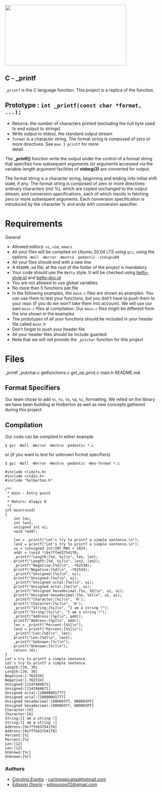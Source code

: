 <p aling="center">
    <img  src="http://3.bp.blogspot.com/-9C_ZYgF2TLg/T4nvKD4dmCI/AAAAAAAAAKw/_cItgBfcHwk/s1600/ejentero.png" 
    width="400" height="200">
</p>

## C - \_printf

`_printf` is the C language function. This project is a replica of the function.

## Prototype : `int _printf(const char *format, ...);`

- Returns: the number of characters printed (excluding the null byte used to end output to strings)
- Write output to stdout, the standard output stream
- `format` is a character string. The format string is composed of zero or more directives. See `man 3 printf` for more\
  detail

The **\_printf()** function write the output under the control of a format string that specifies how subsequent arguments (or arguments accessed via the variable-length argument facilities of _**stdarg(3)**_ are converted for output.

The format string is a character string, beginning and ending inits initial shift state, if any. The format string is composed of zero or more directives: ordinary characters (not %), which are copied unchanged to the output stream; and conversion specifications, each of which results in fetching zero or more subsequent arguments. Each conversion specification is introduced by the character % and ends with conversion specifier.

# Requirements

General

- Allowed editors: `vi`, `vim`, `emacs`
- All your files will be compiled on Ubuntu 20.04 LTS using `gcc`, using the options `-Wall -Werror -Wextra -pedantic -std=gnu89`
- All your files should end with a new line
- A `README.md` file, at the root of the folder of the project is mandatory
- Your code should use the `Betty` style. It will be checked using [betty-style.pl](https://github.com/holbertonschool/Betty/blob/master/betty-style.pl "betty-style.pl") and [betty-doc.pl](https://github.com/holbertonschool/Betty/blob/master/betty-doc.pl "betty-doc.pl")
- You are not allowed to use global variables
- No more than 5 functions per file
- In the following examples, the `main.c` files are shown as examples. You can use them to test your functions, but you don’t have to push them to your repo (if you do we won’t take them into account). We will use our own `main.c` files at compilation. Our `main.c` files might be different from the one shown in the examples
- The prototypes of all your functions should be included in your header file called `main.h`
- Don’t forget to push your header file
- All your header files should be include guarded
- Note that we will not provide the `_putchar` function for this project

# Files

\_printf
\_putchar.c
getfunctions.c
get_op_print.c
main.h
README.md

## Format Specifiers

Our team chose to add `%c`, `%s`, `%%`, `%d`, `%i`, formatting. We relied on the library we have been building at Holberton as well as new concepts gathered during this project.

## Compilation

Our code can be compiled in either example

```
$ gcc -Wall -Werror -Wextra -pedantic *.c

```

or (if you want to test for unknown format specifiers)

```
$ gcc -Wall -Werror -Wextra -pedantic -Wno-format *.c
```

```
#include <limits.h>
#include <stdio.h>
#include "holberton.h"

/**
 * main - Entry point
 *
 * Return: Always 0
 */
int main(void)
{
    int len;
    int len2;
    unsigned int ui;
    void *addr;

    len = _printf("Let's try to printf a simple sentence.\n");
    len2 = printf("Let's try to printf a simple sentence.\n");
    ui = (unsigned int)INT_MAX + 1024;
    addr = (void *)0x7ffe637541f0;
    _printf("Length:[%d, %i]\n", len, len);
    printf("Length:[%d, %i]\n", len2, len2);
    _printf("Negative:[%d]\n", -762534);
    printf("Negative:[%d]\n", -762534);
    _printf("Unsigned:[%u]\n", ui);
    printf("Unsigned:[%u]\n", ui);
    _printf("Unsigned octal:[%o]\n", ui);
    printf("Unsigned octal:[%o]\n", ui);
    _printf("Unsigned hexadecimal:[%x, %X]\n", ui, ui);
    printf("Unsigned hexadecimal:[%x, %X]\n", ui, ui);
    _printf("Character:[%c]\n", 'H');
    printf("Character:[%c]\n", 'H');
    _printf("String:[%s]\n", "I am a string !");
    printf("String:[%s]\n", "I am a string !");
    _printf("Address:[%p]\n", addr);
    printf("Address:[%p]\n", addr);
    len = _printf("Percent:[%%]\n");
    len2 = printf("Percent:[%%]\n");
    _printf("Len:[%d]\n", len);
    printf("Len:[%d]\n", len2);
    _printf("Unknown:[%r]\n");
    printf("Unknown:[%r]\n");
    return (0);
}
Let's try to printf a simple sentence.
Let's try to printf a simple sentence.
Length:[39, 39]
Length:[39, 39]
Negative:[-762534]
Negative:[-762534]
Unsigned:[2147484671]
Unsigned:[2147484671]
Unsigned octal:[20000001777]
Unsigned octal:[20000001777]
Unsigned hexadecimal:[800003ff, 800003FF]
Unsigned hexadecimal:[800003ff, 800003FF]
Character:[H]
Character:[H]
String:[I am a string !]
String:[I am a string !]
Address:[0x7ffe637541f0]
Address:[0x7ffe637541f0]
Percent:[%]
Percent:[%]
Len:[12]
Len:[12]
Unknown:[%r]
Unknown:[%r]

```

### Authors

- [_Carolina Espitia_](https://github.com/caritoespicaita) - caritoespicaita@hotmail.com
- [_Edisson Osorio_](https://github.com/edisson11osorio) - edissonosi12@gmail.com
